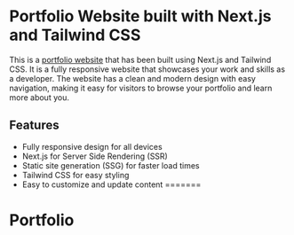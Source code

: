 
# Portfolio Website built with Next.js and Tailwind CSS
This is a [portfolio website](https://varshininathala.github.io/) that has been built using Next.js and Tailwind CSS. It is a fully responsive website that showcases your work and skills as a developer. The website has a clean and modern design with easy navigation, making it easy for visitors to browse your portfolio and learn more about you.

## Features
- Fully responsive design for all devices
- Next.js for Server Side Rendering (SSR)
- Static site generation (SSG) for faster load times
- Tailwind CSS for easy styling
- Easy to customize and update content
=======
# Portfolio
